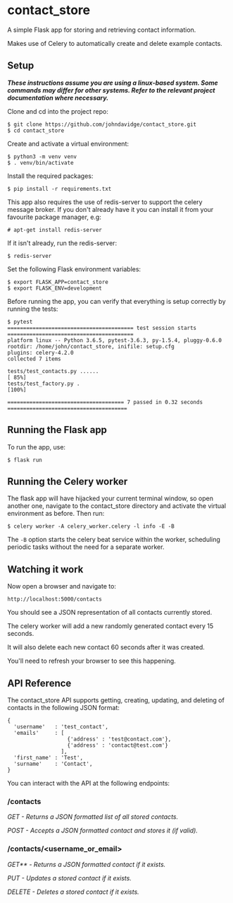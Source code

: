 # contact_store
A simple Flask app for storing and retrieving contact information.

Makes use of Celery to automatically create and delete example contacts.

## Setup

_**These instructions assume you are using a linux-based system. Some commands may differ for other systems.
Refer to the relevant project documentation where necessary.**_

Clone and cd into the project repo:

```
$ git clone https://github.com/johndavidge/contact_store.git
$ cd contact_store
```

Create and activate a virtual environment:

```
$ python3 -m venv venv
$ . venv/bin/activate
```

Install the required packages:

```
$ pip install -r requirements.txt
```

This app also requires the use of redis-server to support the celery message broker.
If you don't already have it you can install it from your favourite package manager, e.g:

```
# apt-get install redis-server
```

If it isn't already, run the redis-server:

```
$ redis-server
```

Set the following Flask environment variables:

```
$ export FLASK_APP=contact_store
$ export FLASK_ENV=development
```

Before running the app, you can verify that everything is setup correctly by running the tests:

```
$ pytest
======================================== test session starts ========================================
platform linux -- Python 3.6.5, pytest-3.6.3, py-1.5.4, pluggy-0.6.0
rootdir: /home/john/contact_store, inifile: setup.cfg
plugins: celery-4.2.0
collected 7 items                                                                                   

tests/test_contacts.py ......                                                                 [ 85%]
tests/test_factory.py .                                                                       [100%]

===================================== 7 passed in 0.32 seconds ======================================
```

## Running the Flask app

To run the app, use:

```
$ flask run
```

## Running the Celery worker

The flask app will have hijacked your current terminal window, so open another one, navigate to the contact_store directory and activate the virtual environment as before. Then run:

```
$ celery worker -A celery_worker.celery -l info -E -B
```

The `-B` option starts the celery beat service within the worker, scheduling periodic tasks without the need for a separate worker.

## Watching it work

Now open a browser and navigate to:

```http://localhost:5000/contacts```

You should see a JSON representation of all contacts currently stored.

The celery worker will add a new randomly generated contact every 15 seconds.

It will also delete each new contact 60 seconds after it was created.

You'll need to refresh your browser to see this happening.

## API Reference

The contact_store API supports getting, creating, updating, and deleting of contacts in the following JSON format:

```
{
  'username'   : 'test_contact',
  'emails'     : [
                   {'address' : 'test@contact.com'},
                   {'address' : 'contact@test.com'}
                 ],
  'first_name' : 'Test',
  'surname'    : 'Contact',
}
```

You can interact with the API at the following endpoints:

### /contacts

_GET - Returns a JSON formatted list of all stored contacts._

_POST - Accepts a JSON formatted contact and stores it (if valid)._

### /contacts/<username_or_email>

_GET** - Returns a JSON formatted contact if it exists._

_PUT - Updates a stored contact if it exists._

_DELETE - Deletes a stored contact if it exists._
